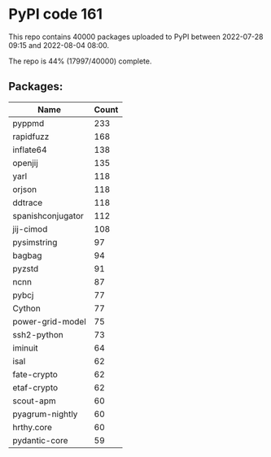 # PyPI code 161

This repo contains 40000 packages uploaded to PyPI between 
2022-07-28 09:15 and 2022-08-04 08:00.

The repo is 44% (17997/40000) complete.

## Packages:

| Name  | Count |
| ----- | ----- |
| pyppmd | 233 |
| rapidfuzz | 168 |
| inflate64 | 138 |
| openjij | 135 |
| yarl | 118 |
| orjson | 118 |
| ddtrace | 118 |
| spanishconjugator | 112 |
| jij-cimod | 108 |
| pysimstring | 97 |
| bagbag | 94 |
| pyzstd | 91 |
| ncnn | 87 |
| pybcj | 77 |
| Cython | 77 |
| power-grid-model | 75 |
| ssh2-python | 73 |
| iminuit | 64 |
| isal | 62 |
| fate-crypto | 62 |
| etaf-crypto | 62 |
| scout-apm | 60 |
| pyagrum-nightly | 60 |
| hrthy.core | 60 |
| pydantic-core | 59 |


